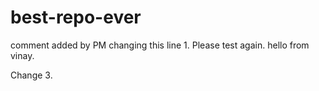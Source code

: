 # best-repo-ever

comment added by PM changing this line 1. Please test again. hello from vinay.

Change 3.